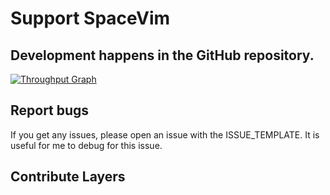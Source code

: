 # Support SpaceVim

## Development happens in the GitHub repository.

[![Throughput Graph](https://graphs.waffle.io/SpaceVim/SpaceVim/throughput.svg)](https://github.com/SpaceVim/SpaceVim)

## Report bugs

If you get any issues, please open an issue with the ISSUE_TEMPLATE. It is useful for me to debug for this issue.

## Contribute Layers
